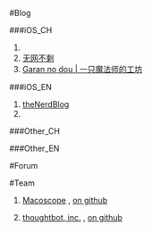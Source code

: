 #Blog

###iOS_CH

1. []()
2. [无网不剩](http://blog.leezhong.com)
3. [Garan no dou | 一只魔法师的工坊](http://blog.ibireme.com)

###iOS_EN

1. [theNerdBlog](http://blog.bignerdranch.com)
2. []()


###Other_CH

###Other_EN

#Forum

#Team

1. [Macoscope][link1]  ,
[on github](https://github.com/macoscope)

[link1]:http://macoscope.com

2. [thoughtbot, inc.][link2]  ,
[on github](https://github.com/thoughtbot)

[link2]:http://robots.thoughtbot.com

